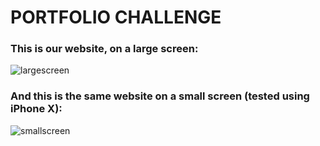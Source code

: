 # PORTFOLIO CHALLENGE

### This is our website, on a large screen:

![largescreen](https://user-images.githubusercontent.com/91619206/183879517-431c82dc-89a9-41e8-8207-4627fa4be9a7.png)


### And this is the same website on a small screen (tested using iPhone X):

![smallscreen](https://user-images.githubusercontent.com/91619206/183879702-5b4cf771-3b46-4219-83da-7837feb8e863.png)

